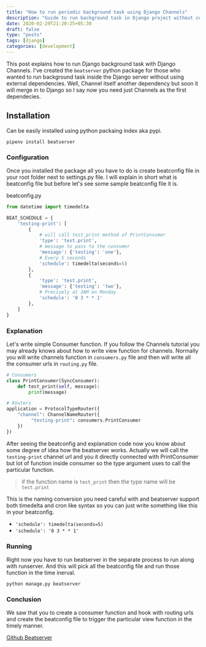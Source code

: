 ```yaml
---
title: "How to run periodic background task using Django Channels"
description: "Guide to run background task in Django project without celery."
date: 2020-02-29T21:20:25+05:30
draft: false
type: "posts"
tags: [django]
categories: [development]
---
```


This post explains how to run Django background task with Django Channels. I've created the `beatserver` python package for those who wanted to run background task inside the Django server without using external dependencies. Well, Channel itself another dependency but soon it will merge in to Django so I say now you need just Channels as the first dependecies.

## Installation

Can be easily installed using python packaing index aka pypi.

`pipenv install beatserver`

### Configuration

Once you installed the package all you have to do is create beatconfig file in your root folder next to settings.py file. I will explain in short what is beatconfig file but before let's see some sample beatconfig file it is.

beatconfig.py

```python
from datetime import timedelta

BEAT_SCHEDULE = {
    'testing-print': [
        {
            # will call test_print method of PrintConsumer
            'type': 'test.print',
            # message to pass to the consumer
            'message': {'testing': 'one'},
            # Every 5 seconds
            'schedule': timedelta(seconds=5)
        },
        {
            'type': 'test.print',
            'message': {'testing': 'two'},
            # Precisely at 3AM on Monday
            'schedule': '0 3 * * 1'
        },
    ]
}
```

### Explanation

Let's write simple Consumer function. If you follow the Channels tutorial you may already knows about how to write view function for channels. Normally you will write channels function in `consumers.py` file and then  will write all the consumer urls in `routing.py` file.

```python
# Consumers
class PrintConsumer(SyncConsumer):
    def test_print(self, message):
        print(message)

# Routers
application = ProtocolTypeRouter({
    "channel": ChannelNameRouter({
         "testing-print": consumers.PrintConsumer
    })
})
```

After seeing the beatconfig and explanation code now you know about some degree of idea how the beatserver works. Actually we will call the `testing-print` channel url and you it directly connected with PrintConsumer but lot of function inside consumer so the type argument uses to call the particular function.

> if the function name is `test_print` then the type name will be `test.print`

This is the naming conversion you need careful with and beatserver support both timedelta and cron like syntax so you can just write something like this in your beatconfig.

* `'schedule': timedelta(seconds=5)`
* `'schedule': '0 3 * * 1' `

### Running

Right now you have to run beatserver in the separate process to run along with runserver. And this will pick all the beatconfig file and run those function in the time inerval.

```
python manage.py beatserver
```



### Conclusion

We saw that you to create a consumer function and hook with routing urls and create the beatconfig file to trigger the particular view function in the timely manner.

[Github Beatserver](https://github.com/rajasimon/beatserver)



